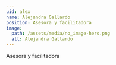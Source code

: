 ```yaml
---
uid: alex
name: Alejandra Gallardo
position: Asesora y facilitadora
image:
  path: /assets/media/no_image-hero.png
  alt: Alejandra Gallardo
---
```

Asesora y facilitadora
